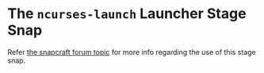 # The `ncurses-launch` Launcher Stage Snap
Refer [the snapcraft forum topic](https://forum.snapcraft.io/t/the-ncurses-launch-launcher-stage-snap/10444) for more info regarding the use of this stage snap.

